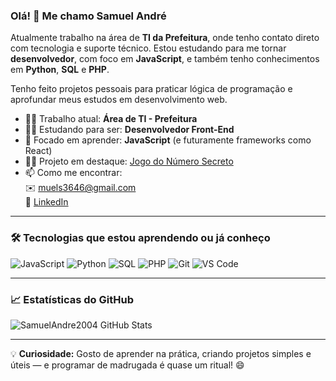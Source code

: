 ### Olá! 👋 Me chamo Samuel André

Atualmente trabalho na área de **TI da Prefeitura**, onde tenho contato direto com tecnologia e suporte técnico. Estou estudando para me tornar **desenvolvedor**, com foco em **JavaScript**, e também tenho conhecimentos em **Python**, **SQL** e **PHP**.

Tenho feito projetos pessoais para praticar lógica de programação e aprofundar meus estudos em desenvolvimento web.

- 🧑‍💼 Trabalho atual: **Área de TI - Prefeitura**
- 👨‍🎓 Estudando para ser: **Desenvolvedor Front-End**
- 🌱 Focado em aprender: **JavaScript** (e futuramente frameworks como React)
- 👨‍💻 Projeto em destaque: [Jogo do Número Secreto](https://github.com/SamuelAndre2004/jogo-do-numero-secreto.git)
- 📫 Como me encontrar:  
  ✉️ muels3646@gmail.com  
  💼 [LinkedIn](https://www.linkedin.com/in/samuel-andr%C3%A9-3737b225a/)

---

### 🛠️ Tecnologias que estou aprendendo ou já conheço

![JavaScript](https://img.shields.io/badge/-JavaScript-F7DF1E?style=flat&logo=javascript&logoColor=black)
![Python](https://img.shields.io/badge/-Python-3776AB?style=flat&logo=python&logoColor=white)
![SQL](https://img.shields.io/badge/-SQL-4479A1?style=flat&logo=mysql&logoColor=white)
![PHP](https://img.shields.io/badge/-PHP-777BB4?style=flat&logo=php&logoColor=white)
![Git](https://img.shields.io/badge/-Git-F05032?style=flat&logo=git&logoColor=white)
![VS Code](https://img.shields.io/badge/-VS%20Code-007ACC?style=flat&logo=visual-studio-code&logoColor=white)

---

### 📈 Estatísticas do GitHub

![SamuelAndre2004 GitHub Stats](https://github-readme-stats.vercel.app/api?username=SamuelAndre2004&show_icons=true&theme=tokyonight)

---

💡 **Curiosidade:** Gosto de aprender na prática, criando projetos simples e úteis — e programar de madrugada é quase um ritual! 😄
